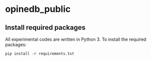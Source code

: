 # opinedb_public## Install required packagesAll experimental codes are written in Python 3. To install the required packages:```pip install -r requirements.txt```